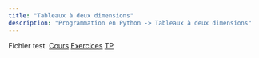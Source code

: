 ```yaml
---
title: "Tableaux à deux dimensions"
description: "Programmation en Python -> Tableaux à deux dimensions"
---
```


Fichier test.
[Cours](./cours)
[Exercices](./exercices)
[TP](./tp)